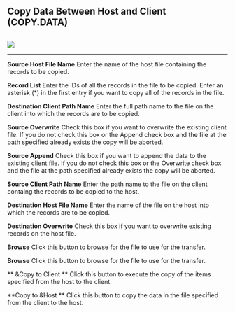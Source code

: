 ##  Copy Data Between Host and Client (COPY.DATA)

<PageHeader />

##

![](images/COPY-DATA-1.jpg)

** **  
  
**Source Host File Name** Enter the name of the host file containing the
records to be copied.  
  
**Record List** Enter the IDs of all the records in the file to be copied.
Enter an asterisk (*) in the first entry if you want to copy all of the
records in the file.  
  
**Destination Client Path Name** Enter the full path name to the file on the
client into which the records are to be copied.  
  
**Source Overwrite** Check this box if you want to overwrite the existing
client file. If you do not check this box or the Append check box and the file
at the path specified already exists the copy will be aborted.  
  
**Source Append** Check this box if you want to append the data to the
existing client file. If you do not check this box or the Overwrite check box
and the file at the path specified already exists the copy will be aborted.  
  
**Source Client Path Name** Enter the path name to the file on the client
containg the records to be copied to the host.  
  
**Destination Host File Name** Enter the name of the file on the host into
which the records are to be copied.  
  
**Destination Overwrite** Check this box if you want to overwrite existing
records on the host file.  
  
**Browse** Click this button to browse for the file to use for the transfer.  
  
**Browse** Click this button to browse for the file to use for the transfer.  
  
** &Copy to Client ** Click this button to execute the copy of the items
specified from the host to the client.  
  
**Copy to &Host ** Click this button to copy the data in the file specified
from the client to the host.  
  
  
<badge text= "Version 8.10.57" vertical="middle" />

<PageFooter />